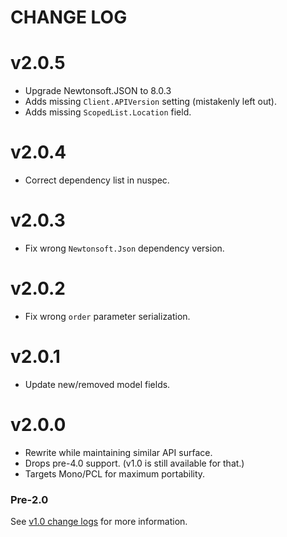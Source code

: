 # CHANGE LOG

# v2.0.5

* Upgrade Newtonsoft.JSON to 8.0.3
* Adds missing `Client.APIVersion` setting (mistakenly left out).
* Adds missing `ScopedList.Location` field.

# v2.0.4

* Correct dependency list in nuspec.

# v2.0.3

* Fix wrong `Newtonsoft.Json` dependency version.

# v2.0.2

* Fix wrong `order` parameter serialization.

# v2.0.1

* Update new/removed model fields.

# v2.0.0

* Rewrite while maintaining similar API surface.
* Drops pre-4.0 support. (v1.0 is still available for that.)
* Targets Mono/PCL for maximum portability.

### Pre-2.0

See [v1.0 change logs](https://github.com/omise/omise-dotnet/blob/v1.0/CHANGELOG.md) for
more information.
